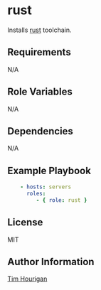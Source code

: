 # rust

Installs [rust](https://www.rust-lang.org/) toolchain.

## Requirements

N/A

## Role Variables

N/A

## Dependencies

N/A

## Example Playbook

```yaml
    - hosts: servers
      roles:
         - { role: rust }
```

## License

MIT

## Author Information

[Tim Hourigan](https://github.com/timhourigan)
